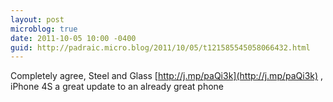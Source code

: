 ```yaml
---
layout: post
microblog: true
date: 2011-10-05 10:00 -0400
guid: http://padraic.micro.blog/2011/10/05/t121585545058066432.html
---
```

Completely agree, Steel and Glass [http://j.mp/paQi3k](http://j.mp/paQi3k) , iPhone 4S a great update to an already great phone
